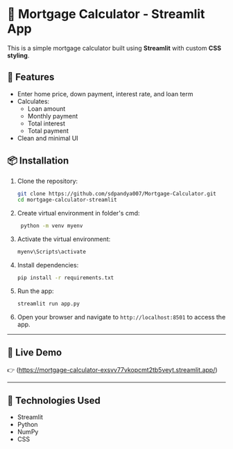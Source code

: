 # 🏡 Mortgage Calculator - Streamlit App

This is a simple mortgage calculator built using **Streamlit** with custom **CSS styling**.

## 🚀 Features

- Enter home price, down payment, interest rate, and loan term
- Calculates:
  - Loan amount
  - Monthly payment
  - Total interest
  - Total payment
- Clean and minimal UI

## 📦 Installation

1. Clone the repository:
   ```bash
   git clone https://github.com/sdpandya007/Mortgage-Calculator.git
   cd mortgage-calculator-streamlit
   ```

2. Create virtual environment in folder's cmd:
   ```bash
    python -m venv myenv
    ```

3. Activate the virtual environment:
   ```bash
   myenv\Scripts\activate
   ```
 
4. Install dependencies:

   ```bash
   pip install -r requirements.txt
   ```

4. Run the app:

   ```bash
   streamlit run app.py
   ```
  6. Open your browser and navigate to `http://localhost:8501` to access the app.

--- 

## 🚀 Live Demo
👉 (https://mortgage-calculator-exsvv77vkopcmt2tb5veyt.streamlit.app/)

---  

## 🧠 Technologies Used

- Streamlit
- Python
- NumPy
- CSS
